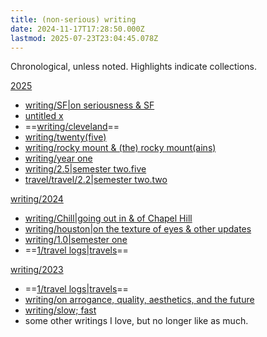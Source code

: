 ```yaml
---
title: (non-serious) writing
date: 2024-11-17T17:28:50.000Z
lastmod: 2025-07-23T23:04:45.078Z
---
```

Chronological, unless noted. Highlights indicate collections.

[2025](2025)

* [writing/SF|on seriousness & SF](writing/SF%7Con%20seriousness%20&%20SF)
* [untitled x](/untitled%20x)
* \==[writing/cleveland](/writing/cleveland)==
* [writing/twenty(five)](/writing/twenty\(five\))
* [writing/rocky mount & (the) rocky mount(ains)](/writing/rocky%20mount%20&%20\(the\)%20rocky%20mount\(ains\))
* [writing/year one](/writing/year%20one)
* [writing/2.5|semester two.five](writing/2.5%7Csemester%20two.five)
* [travel/travel/2.2|semester two.two](travel/travel/2.2%7Csemester%20two.two)

[writing/2024](/writing/2024)

* [writing/Chill|going out in & of Chapel Hill](writing/Chill%7Cgoing%20out%20in%20&%20of%20Chapel%20Hill)
* [writing/houston|on the texture of eyes & other updates](writing/houston%7Con%20the%20texture%20of%20eyes%20&%20other%20updates)
* [writing/1.0|semester one](writing/1.0%7Csemester%20one)
* \==[1/travel logs|travels](1/travel%20logs%7Ctravels)==

[writing/2023](/writing/2023)

* \==[1/travel logs|travels](1/travel%20logs%7Ctravels)==
* [writing/on arrogance, quality, aesthetics, and the future](/writing/on%20arrogance,%20quality,%20aesthetics,%20and%20the%20future)
* [writing/slow; fast](/writing/slow;%20fast)
* some other writings I love, but no longer like as much.
